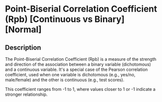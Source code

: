 # Point-Biserial Correlation Coefficient (Rpb) [Continuous vs Binary] [Normal]

## Description

The Point-Biserial Correlation Coefficient (Rpb) is a measure of the strength and direction of the association between a binary variable (dichotomous) and a continuous variable.
It's a special case of the Pearson correlation coefficient, used when one variable is dichotomous (e.g., yes/no, male/female) and the other is continuous (e.g., test scores).

This coefficient ranges from -1 to 1, where values closer to 1 or -1 indicate a stronger relationship.
